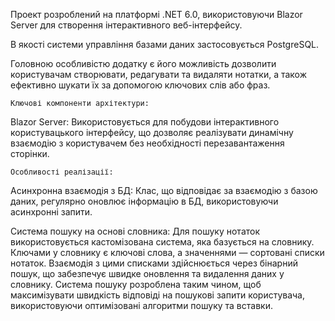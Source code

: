 Проект розроблений на платформі .NET 6.0, використовуючи Blazor Server для створення інтерактивного веб-інтерфейсу.

В якості системи управління базами даних застосовується PostgreSQL.

Головною особливістю додатку є його можливість дозволити користувачам створювати, редагувати та видаляти нотатки, а також ефективно шукати їх за допомогою ключових слів або фраз.

	Ключові компоненти архітектури:

Blazor Server: Використовується для побудови інтерактивного користувацького інтерфейсу, що дозволяє реалізувати динамічну взаємодію з користувачем без необхідності перезавантаження сторінки.

	Особливості реалізації:

Асинхронна взаємодія з БД: Клас, що відповідає за взаємодію з базою даних, регулярно оновлює інформацію в БД, використовуючи асинхронні запити.

Система пошуку на основі словника: Для пошуку нотаток використовується кастомізована система, яка базується на словнику.
Ключами у словнику є ключові слова, а значеннями — сортовані списки нотаток. 
Взаємодія з цими списками здійснюється через бінарний пошук, що забезпечує швидке оновлення та видалення даних у словнику.
Система пошуку розроблена таким чином, щоб максимізувати швидкість відповіді на пошукові запити користувача, використовуючи оптимізовані алгоритми пошуку та вставки.
